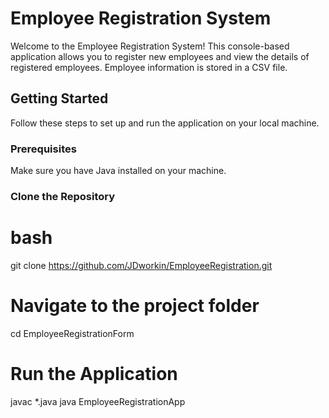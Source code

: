 # Employee Registration System

Welcome to the Employee Registration System! This console-based application allows you to register new employees and view the details of registered employees. Employee information is stored in a CSV file.

## Getting Started

Follow these steps to set up and run the application on your local machine.

### Prerequisites

Make sure you have Java installed on your machine.

### Clone the Repository

# bash
git clone https://github.com/JDworkin/EmployeeRegistration.git

# Navigate to the project folder
cd EmployeeRegistrationForm 

# Run the Application
javac *.java
java EmployeeRegistrationApp
